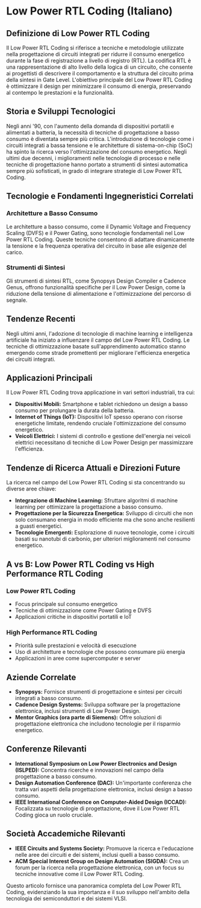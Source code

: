 # Low Power RTL Coding (Italiano)

## Definizione di Low Power RTL Coding
Il Low Power RTL Coding si riferisce a tecniche e metodologie utilizzate nella progettazione di circuiti integrati per ridurre il consumo energetico durante la fase di registrazione a livello di registro (RTL). La codifica RTL è una rappresentazione di alto livello della logica di un circuito, che consente ai progettisti di descrivere il comportamento e la struttura del circuito prima della sintesi in Gate Level. L'obiettivo principale del Low Power RTL Coding è ottimizzare il design per minimizzare il consumo di energia, preservando al contempo le prestazioni e la funzionalità.

## Storia e Sviluppi Tecnologici
Negli anni '90, con l'aumento della domanda di dispositivi portatili e alimentati a batteria, la necessità di tecniche di progettazione a basso consumo è diventata sempre più critica. L'introduzione di tecnologie come i circuiti integrati a bassa tensione e le architetture di sistema-on-chip (SoC) ha spinto la ricerca verso l'ottimizzazione del consumo energetico. Negli ultimi due decenni, i miglioramenti nelle tecnologie di processo e nelle tecniche di progettazione hanno portato a strumenti di sintesi automatica sempre più sofisticati, in grado di integrare strategie di Low Power RTL Coding.

## Tecnologie e Fondamenti Ingegneristici Correlati

### Architetture a Basso Consumo
Le architetture a basso consumo, come il Dynamic Voltage and Frequency Scaling (DVFS) e il Power Gating, sono tecnologie fondamentali nel Low Power RTL Coding. Queste tecniche consentono di adattare dinamicamente la tensione e la frequenza operativa del circuito in base alle esigenze del carico.

### Strumenti di Sintesi
Gli strumenti di sintesi RTL, come Synopsys Design Compiler e Cadence Genus, offrono funzionalità specifiche per il Low Power Design, come la riduzione della tensione di alimentazione e l'ottimizzazione del percorso di segnale.

## Tendenze Recenti
Negli ultimi anni, l'adozione di tecnologie di machine learning e intelligenza artificiale ha iniziato a influenzare il campo del Low Power RTL Coding. Le tecniche di ottimizzazione basate sull'apprendimento automatico stanno emergendo come strade promettenti per migliorare l'efficienza energetica dei circuiti integrati.

## Applicazioni Principali
Il Low Power RTL Coding trova applicazione in vari settori industriali, tra cui:

- **Dispositivi Mobili:** Smartphone e tablet richiedono un design a basso consumo per prolungare la durata della batteria.
- **Internet of Things (IoT):** Dispositivi IoT spesso operano con risorse energetiche limitate, rendendo cruciale l'ottimizzazione del consumo energetico.
- **Veicoli Elettrici:** I sistemi di controllo e gestione dell'energia nei veicoli elettrici necessitano di tecniche di Low Power Design per massimizzare l'efficienza.

## Tendenze di Ricerca Attuali e Direzioni Future
La ricerca nel campo del Low Power RTL Coding si sta concentrando su diverse aree chiave:

- **Integrazione di Machine Learning:** Sfruttare algoritmi di machine learning per ottimizzare la progettazione a basso consumo.
- **Progettazione per la Sicurezza Energetica:** Sviluppo di circuiti che non solo consumano energia in modo efficiente ma che sono anche resilienti a guasti energetici.
- **Tecnologie Emergenti:** Esplorazione di nuove tecnologie, come i circuiti basati su nanotubi di carbonio, per ulteriori miglioramenti nel consumo energetico.

## A vs B: Low Power RTL Coding vs High Performance RTL Coding
### Low Power RTL Coding
- Focus principale sul consumo energetico
- Tecniche di ottimizzazione come Power Gating e DVFS
- Applicazioni critiche in dispositivi portatili e IoT

### High Performance RTL Coding
- Priorità sulle prestazioni e velocità di esecuzione
- Uso di architetture e tecnologie che possono consumare più energia
- Applicazioni in aree come supercomputer e server

## Aziende Correlate
- **Synopsys:** Fornisce strumenti di progettazione e sintesi per circuiti integrati a basso consumo.
- **Cadence Design Systems:** Sviluppa software per la progettazione elettronica, inclusi strumenti di Low Power Design.
- **Mentor Graphics (ora parte di Siemens):** Offre soluzioni di progettazione elettronica che includono tecnologie per il risparmio energetico.

## Conferenze Rilevanti
- **International Symposium on Low Power Electronics and Design (ISLPED):** Concentra ricerche e innovazioni nel campo della progettazione a basso consumo.
- **Design Automation Conference (DAC):** Un'importante conferenza che tratta vari aspetti della progettazione elettronica, inclusi design a basso consumo.
- **IEEE International Conference on Computer-Aided Design (ICCAD):** Focalizzata su tecnologie di progettazione, dove il Low Power RTL Coding gioca un ruolo cruciale.

## Società Accademiche Rilevanti
- **IEEE Circuits and Systems Society:** Promuove la ricerca e l'educazione nelle aree dei circuiti e dei sistemi, inclusi quelli a basso consumo.
- **ACM Special Interest Group on Design Automation (SIGDA):** Crea un forum per la ricerca nella progettazione elettronica, con un focus su tecniche innovative come il Low Power RTL Coding.

Questo articolo fornisce una panoramica completa del Low Power RTL Coding, evidenziando la sua importanza e il suo sviluppo nell'ambito della tecnologia dei semiconduttori e dei sistemi VLSI.